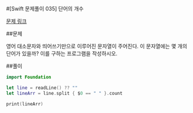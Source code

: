 #[Swift 문제풀이 035] 단어의 개수

[문제 링크](https://www.acmicpc.net/problem/1152)

##문제

영어 대소문자와 띄어쓰기만으로 이루어진 문자열이 주어진다. 이 문자열에는 몇 개의 단어가 있을까? 이를 구하는 프로그램을 작성하시오.

##풀이

```swift 
import Foundation

let line = readLine() ?? ""
let lineArr = line.split { $0 == " " }.count

print(lineArr)
```
